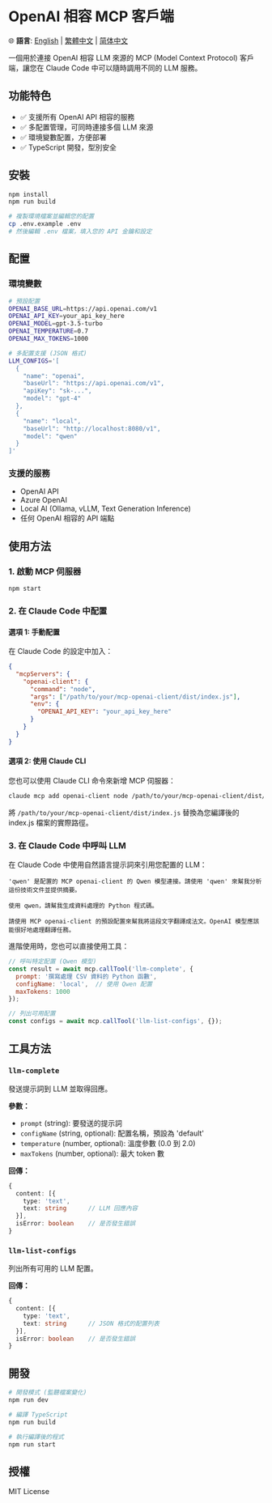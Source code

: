 # OpenAI 相容 MCP 客戶端

🌐 **語言**: [English](README.md) | [繁體中文](README_zh-TW.md) | [简体中文](README_zh-CN.md)

一個用於連接 OpenAI 相容 LLM 來源的 MCP (Model Context Protocol) 客戶端，讓您在 Claude Code 中可以隨時調用不同的 LLM 服務。

## 功能特色

- ✅ 支援所有 OpenAI API 相容的服務
- ✅ 多配置管理，可同時連接多個 LLM 來源
- ✅ 環境變數配置，方便部署
- ✅ TypeScript 開發，型別安全

## 安裝

```bash
npm install
npm run build

# 複製環境檔案並編輯您的配置
cp .env.example .env
# 然後編輯 .env 檔案，填入您的 API 金鑰和設定
```

## 配置

### 環境變數

```bash
# 預設配置
OPENAI_BASE_URL=https://api.openai.com/v1
OPENAI_API_KEY=your_api_key_here
OPENAI_MODEL=gpt-3.5-turbo
OPENAI_TEMPERATURE=0.7
OPENAI_MAX_TOKENS=1000

# 多配置支援 (JSON 格式)
LLM_CONFIGS='[
  {
    "name": "openai",
    "baseUrl": "https://api.openai.com/v1",
    "apiKey": "sk-...",
    "model": "gpt-4"
  },
  {
    "name": "local",
    "baseUrl": "http://localhost:8080/v1",
    "model": "qwen"
  }
]'
```

### 支援的服務

- OpenAI API
- Azure OpenAI
- Local AI (Ollama, vLLM, Text Generation Inference)
- 任何 OpenAI 相容的 API 端點

## 使用方法

### 1. 啟動 MCP 伺服器

```bash
npm start
```

### 2. 在 Claude Code 中配置

#### 選項 1: 手動配置
在 Claude Code 的設定中加入：

```json
{
  "mcpServers": {
    "openai-client": {
      "command": "node",
      "args": ["/path/to/your/mcp-openai-client/dist/index.js"],
      "env": {
        "OPENAI_API_KEY": "your_api_key_here"
      }
    }
  }
}
```

#### 選項 2: 使用 Claude CLI
您也可以使用 Claude CLI 命令來新增 MCP 伺服器：

```bash
claude mcp add openai-client node /path/to/your/mcp-openai-client/dist/index.js
```

將 `/path/to/your/mcp-openai-client/dist/index.js` 替換為您編譯後的 index.js 檔案的實際路徑。

### 3. 在 Claude Code 中呼叫 LLM

在 Claude Code 中使用自然語言提示詞來引用您配置的 LLM：

```
'qwen' 是配置的 MCP openai-client 的 Qwen 模型連接。請使用 'qwen' 來幫我分析這份技術文件並提供摘要。
```

```
使用 qwen，請幫我生成資料處理的 Python 程式碼。
```

```
請使用 MCP openai-client 的預設配置來幫我將這段文字翻譯成法文。OpenAI 模型應該能很好地處理翻譯任務。
```

進階使用時，您也可以直接使用工具：

```javascript
// 呼叫特定配置 (Qwen 模型)
const result = await mcp.callTool('llm-complete', {
  prompt: '撰寫處理 CSV 資料的 Python 函數',
  configName: 'local',  // 使用 Qwen 配置
  maxTokens: 1000
});

// 列出可用配置
const configs = await mcp.callTool('llm-list-configs', {});
```

## 工具方法

### `llm-complete`

發送提示詞到 LLM 並取得回應。

**參數：**
- `prompt` (string): 要發送的提示詞
- `configName` (string, optional): 配置名稱，預設為 'default'
- `temperature` (number, optional): 溫度參數 (0.0 到 2.0)
- `maxTokens` (number, optional): 最大 token 數

**回傳：**
```typescript
{
  content: [{
    type: 'text',
    text: string      // LLM 回應內容
  }],
  isError: boolean    // 是否發生錯誤
}
```

### `llm-list-configs`

列出所有可用的 LLM 配置。

**回傳：**
```typescript
{
  content: [{
    type: 'text',
    text: string      // JSON 格式的配置列表
  }],
  isError: boolean    // 是否發生錯誤
}
```

## 開發

```bash
# 開發模式 (監聽檔案變化)
npm run dev

# 編譯 TypeScript
npm run build

# 執行編譯後的程式
npm run start
```

## 授權

MIT License